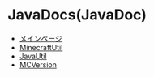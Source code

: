 # JavaDocs(JavaDoc)
- [メインページ](https://docs.monster2408.com/)
- [MinecraftUtil](https://docs.monster2408.com/MinecraftUtil/)
- [JavaUtil](https://docs.monster2408.com/JavaUtil/)
- [MCVersion](https://docs.monster2408.com/MCVersion/)
